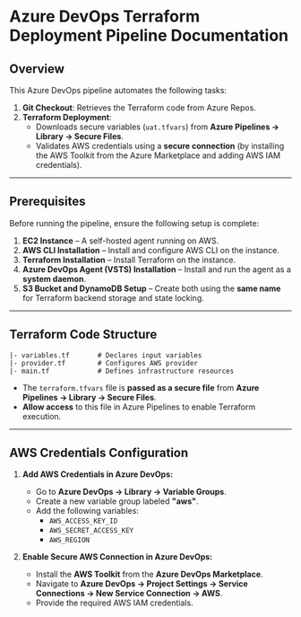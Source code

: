 # **Azure DevOps Terraform Deployment Pipeline Documentation**

## **Overview**
This Azure DevOps pipeline automates the following tasks:

1. **Git Checkout**: Retrieves the Terraform code from Azure Repos.  
2. **Terraform Deployment**:  
   - Downloads secure variables (`uat.tfvars`) from **Azure Pipelines → Library → Secure Files**.  
   - Validates AWS credentials using a **secure connection** (by installing the AWS Toolkit from the Azure Marketplace and adding AWS IAM credentials).  

---

## **Prerequisites**
Before running the pipeline, ensure the following setup is complete:

1. **EC2 Instance** – A self-hosted agent running on AWS.  
2. **AWS CLI Installation** – Install and configure AWS CLI on the instance.  
3. **Terraform Installation** – Install Terraform on the instance.  
4. **Azure DevOps Agent (VSTS) Installation** – Install and run the agent as a **system daemon**.  
5. **S3 Bucket and DynamoDB Setup** – Create both using the **same name** for Terraform backend storage and state locking.  

---

## **Terraform Code Structure**
```
|- variables.tf       # Declares input variables
|- provider.tf        # Configures AWS provider
|- main.tf            # Defines infrastructure resources
```
- The `terraform.tfvars` file is **passed as a secure file** from **Azure Pipelines → Library → Secure Files**.  
- **Allow access** to this file in Azure Pipelines to enable Terraform execution.  

---

## **AWS Credentials Configuration**
1. **Add AWS Credentials in Azure DevOps:**  
   - Go to **Azure DevOps → Library → Variable Groups**.  
   - Create a new variable group labeled **"aws"**.  
   - Add the following variables:  
     - `AWS_ACCESS_KEY_ID`  
     - `AWS_SECRET_ACCESS_KEY`  
     - `AWS_REGION`  

2. **Enable Secure AWS Connection in Azure DevOps:**  
   - Install the **AWS Toolkit** from the **Azure DevOps Marketplace**.  
   - Navigate to **Azure DevOps → Project Settings → Service Connections → New Service Connection → AWS**.  
   - Provide the required AWS IAM credentials.  

